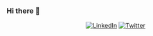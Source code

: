 ### Hi there 👋
<p align="center">
<a href="https://www.linkedin.com/in/sergio-galera-alquegui-3b5a21157/"><img alt="LinkedIn" src="https://img.shields.io/badge/Linkedin-Sergio Galera-blue?style=flat&logo=linkedin"/></a>
<a href="https://twitter.com/sergioogaleraa"><img alt="Twitter" src="https://img.shields.io/badge/Twitter-sergioogaleraa-blue?style=flat&logo=twitter"/></a>
</p>

<!--
**sgaleraalq/sgaleraalq** is a ✨ _special_ ✨ repository because its `README.md` (this file) appears on your GitHub profile.

Here are some ideas to get you started:

- 🔭 I’m currently working on ...
- 🌱 I’m currently learning ...
- 👯 I’m looking to collaborate on ...
- 🤔 I’m looking for help with ...
- 💬 Ask me about ...
- 📫 How to reach me: ...
- 😄 Pronouns: ...
- ⚡ Fun fact: ...
-->
